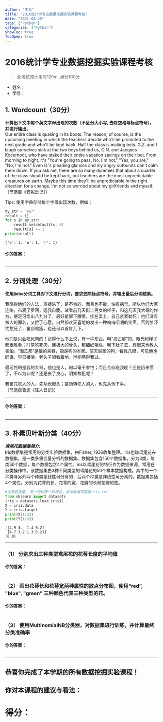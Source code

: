 ```yaml
---
author: "李昌"
title: "2016统计学专业数据挖掘实验课程考核"
date: "2021-02-25"
tags: ["Python"]
categories: ["Python"]
ShowToc: true
TocOpen: true
---
```


# 2016统计学专业数据挖掘实验课程考核

> 此考核预计用时120m, 满分100分

* 姓名：
* 学号：

## 1. Wordcount（30分）
**计算出下文中每个英文字母出现的次数（不区分大小写, 去除空格与标点符号），并进行输出。**  
Our entire class is quaking in its boots. The reason, of course, is the upcoming meeting in which the teachers decide who'll be promoted to the next grade and who'll be kept back. Half the class is making bets. G.Z. and I laugh ourselves sick at the two boys behind us, C.N. and Jacques Kocernoot, who have staked their entire vacation savings on their bet. From morning to night, it's "You're going to pass, No, I'm not," "Yes, you are," "No, I'm not." Even G.'s pleading glances and my angry outbursts can't calm them down. If you ask me, there are so many dummies that about a quarter of the class should be kept back, but teachers are the most unpredictable creatures on earth. Maybe this time they'll be unpredictable in the right direction for a change. I'm not so worried about my girlfriends and myself.  
（节选自《安妮日记》）

Tips: 使用字典存储每个字母出现次数，例如：


```python
my_str = 'our'
result = {}
for s in my_str:
    result.setdefault(s, 0)
    result[s] += 1
print(result)
```

    {'o': 1, 'u': 1, 'r': 1}
    

#### 你的答案： 


```python

```

---

## 2. 分词处理（30分）

**使用jieba分词工具对下文进行分词，要求去除标点符号，并输出最后分词结果。**

  我晓得他们的方法，直捷杀了，是不肯的，而且也不敢，怕有祸祟。所以他们大家连络，布满了罗网，逼我自戕。试看前几天街上男女的样子，和这几天我大哥的作为，便足可悟出八九分了。最好是解下腰带，挂在梁上，自己紧紧勒死；他们没有杀人的罪名，又偿了心愿，自然都欢天喜地的发出一种呜呜咽咽的笑声。否则惊吓忧愁死了，虽则略瘦，也还可以首肯几下。

  他们是只会吃死肉的！记得什么书上说，有一种东西，叫“海乙那”的，眼光和样子都很难看；时常吃死肉，连极大的骨头，都细细嚼烂，咽下肚子去，想起来也教人害怕。“海乙那”是狼的亲眷，狼是狗的本家。前天赵家的狗，看我几眼，可见他也同谋，早已接洽。老头子眼看着地，岂能瞒得我过。

  最可怜的是我的大哥，他也是人，何以毫不害怕；而且合伙吃我呢？还是历来惯了，不以为非呢？还是丧了良心，明知故犯呢？

  我诅咒吃人的人，先从他起头；要劝转吃人的人，也先从他下手。  
  （节选自鲁迅《狂人日记》）

---

#### 你的答案： 


```python

```

---

## 3. 朴素贝叶斯分类（40分） 

***鸢尾花数据集简介:***   
Iris数据集是常用的分类实验数据集，由Fisher, 1936收集整理。Iris也称鸢尾花卉数据集，是一类多重变量分析的数据集。数据集包含150个数据集，分为3类，每类50个数据，每个数据包含4个属性。iris以鸢尾花的特征作为数据来源，常用在分类操作中。该数据集由3种不同类型的鸢尾花的50个样本数据构成。其中的一个种类与另外两个种类是线性可分离的，后两个种类是非线性可分离的。数据集包括4个属性，分别为花萼的长、花萼的宽、花瓣的长和花瓣的宽。


```python
#加载数据集, 每一列代表一种属性，具体数据可查看iris.txt
from sklearn import datasets
iris = datasets.load_iris()
X = iris.data
Y = iris.target
print(X[1:3])
print(Y[1:3])
```

    [[4.9 3.  1.4 0.2]
     [4.7 3.2 1.3 0.2]]
    [0 0]
    

---

### （1） 分别求出三种类型鸢尾花的花萼长度的平均值 

#### 你的答案： 


```python

```

### （2）  画出花萼长和花萼宽两种属性的散点分布图，使用“red”, "blue", "green" 三种颜色代表三种类型的花。

#### 你的答案： 


```python

```

### （3） 使用MultinomialNB分类器，对数据集进行训练，并计算最终分类准确率

#### 你的答案： 


```python

```

---

## 恭喜你完成了本学期的所有数据挖掘实验课程！ 

## 你对本课程的建议与看法：



# 得分： 
